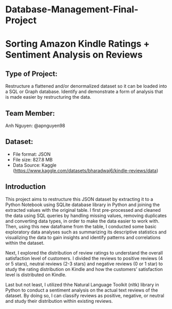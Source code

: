 # Database-Management-Final-Project
# Sorting Amazon Kindle Ratings + Sentiment Analysis on Reviews

## Type of Project:
Restructure a flattened and/or denormalized dataset so it can be loaded into a SQL or Graph database. 
Identify and demonstrate a form of analysis that is made easier by restructuring the data.

## Team Member:
Anh Nguyen: @apnguyen98

## Dataset:
+ File format: JSON
+ File size: 827.8 MB
+ Data Source: Kaggle (https://www.kaggle.com/datasets/bharadwaj6/kindle-reviews/data)


## Introduction

This project aims to restructure this JSON dataset by extracting it to a Python Notebook using SQLite database library in Python and joining the extracted values with the original table. I first pre-processed and cleaned the data using SQL queries by handling missing values, removing duplicates and converting data types, in order to make the data easier to work with. Then, using this new dataframe from the table, I conducted some basic exploratory data analyses such as summarizing its descriptive statistics and visualizing the data to gain insights and identify patterns and correlations within the dataset. 

Next, I explored the distribution of review ratings to understand the overall satisfaction level of customers. I divided the reviews to positive reviews (4 or 5 stars), neutral reviews (2-3 stars) and negative reviews (0 or 1 star) to study the rating distribution on Kindle and how the customers’ satisfaction level is distributed on Kindle.

Last but not least, I utilized thhe Natural Language Toolkit (nltk) library in Python to conduct a sentiment analysis on the actual text reviews of the dataset. By doing so, I can classify reviews as positive, negative, or neutral and study their distribution within existing reviews.


